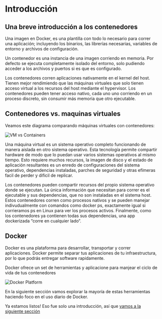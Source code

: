 # Introducción

## Una breve introducción a los contenedores

Una imagen en Docker, es una plantilla con todo lo necesario para correr una aplicación; incluyendo los binarios, las librerías necesarias, variables de entorno y archivos de configuración.

Un contenedor es una instancia de una imagen corriendo en memoria. Por defecto se ejecuta completamente isolado del entorno, solo pudiendo acceder a los archivos y puertos si es que es configurado.

Los contenedores corren aplicaciones nativamente en el kernel del host. Tienen mejor rendimiendo que las máquinas virtuales que solo tienen acceso virtual a los recursos del host mediante el hypervisor. Los contenedores pueden tener acceso nativo, cada uno uno corriendo en un proceso discreto, sin consumir más memoria que otro ejecutable.

## Contenedores vs. maquinas virtuales

Veamos este diagrama comparando máquinas virtuales con contenedores:

![VM vs Containers](./vm-containers.png) 


Una máquina virtual es un sistema operativo completo funcionando de manera aislada en otro sistema operativo. Esta tecnología permite compartir hardware de modo que lo puedan usar varios sistemas operativos al mismo tiempo. Esto requiere muchos recursos, la imagen de disco y el estado de aplicación resultantes es un enredo de configuraciones del sistema operativo, dependencias instaladas, parches de seguridad y otras efímeras facil de perder y dificil de replicar.

Los contenedores pueden compartir recursos del propio sistema operativo donde se ejecutan. La única información que necesitan para correr es el ejecutable y sus dependencias, que no son instaladas en el sistema host. Estos contenedores corren como procesos nativos y se pueden manejar indivudualmente con comandos como docker ps, exactamente igual si corrieramos ps en Linux para ver los procesos activos.  Finalmente, como los contenedores ya contienen todas sus dependencias, una app dockerizada “corre en cualquier lado“.


## Docker

Docker es una plataforma para desarrollar, transportar y correr aplicaciones. Docker permite separar tus aplicaciones de tu infraestructura, por lo que podrás entregar software rapidamente. 

Docker ofrece un set de herramientas y aplicacione para manjear el ciclo de vida de tus contenedores


![Docker Platform](./docker-platform.png) 

En la siguiente sección vamos explorar la mayoría de estas herramientas haciendo foco en el uso diario de Docker.

Ya estamos listos! Eso fue solo una introducción, así que [vamos a la siguiente sección](https://github.com/bitlogic/hello-docker/tree/master/1-running-containers)
